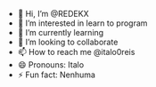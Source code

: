 - 👋 Hi, I’m @REDEKX
- 👀 I’m interested in learn to program
- 🌱 I’m currently learning 
- 💞️ I’m looking to collaborate
- 📫 How to reach me @italo0reis
- 😄 Pronouns: Italo
- ⚡ Fun fact: Nenhuma

<!---
REDEKX/REDEKX is a ✨ special ✨ repository because its `README.md` (this file) appears on your GitHub profile.
You can click the Preview link to take a look at your changes.
--->
